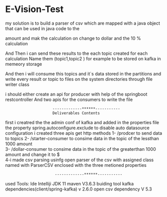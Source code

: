 # E-Vision-Test

my solution is to build a parser of csv which are mapped with a java object that can be used in java code to the 

amount and mak the calculation on change to dollar and the 10 % calculation

And Then i can send these results to the each  topic created for each calculation Name  them (topic1,topic2 )  for example to be stored on kafka in memeory storage

And then i will consume this topics and it`s data stored in the partitions and write every result or topic to files on the system directories through file writer class

i should either create an api for producer with help of the springboot restcontroller And two apis for the consumers to write the file
                         
                         -------------******-----------
                         Deliverables Contents
first  i creatred the the admin conf of kafka 
and added in the properties file the property spring.autoconfigure.exclude to disable auto datasource configuration 
i created three apis get http methods 
1- /prodcer to send data to topics
2- /starter-consumer to  consime data in the topic of the lessthan 1000 amount                        
3- /dollar-consumer to  consime data in the topic of the greaterthan 1000 amount  and change it to $   
4-i made csv parsing usinfg open parser of the csv with assigned class named with ParserCSV enclosed with the three metioned properties

                          -------------******-----------

used  Tools:
Ide Intelliji
JDK 11
maven V3.6.3 buiding tool
kafka dependencies(client/spring-kafka) v 2.6.0
open csv dependency  V 5.3 

